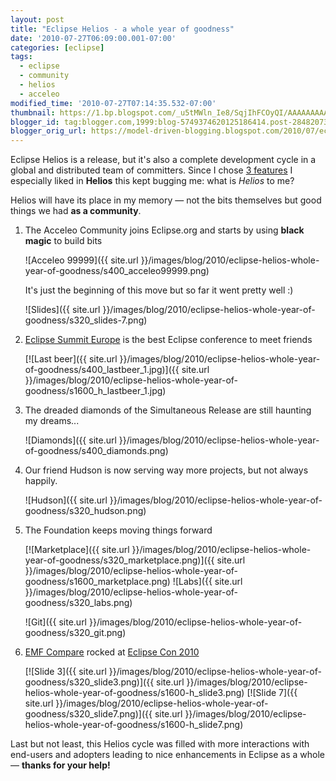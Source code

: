 ```yaml
---
layout: post
title: "Eclipse Helios - a whole year of goodness"
date: '2010-07-27T06:09:00.001-07:00'
categories: [eclipse]
tags:
  - eclipse
  - community
  - helios
  - acceleo
modified_time: '2010-07-27T07:14:35.532-07:00'
thumbnail: https://1.bp.blogspot.com/_u5tMWln_Ie8/SqjIhFCOyQI/AAAAAAAAALI/_vSaQyCXIds/s72-c/acceleo99999.png
blogger_id: tag:blogger.com,1999:blog-5749374620125186414.post-2848207392834697323
blogger_orig_url: https://model-driven-blogging.blogspot.com/2010/07/eclipse-helios-whole-year-of-goodness.html
---
```


Eclipse Helios is a release, but it's also a complete development cycle in a global and distributed team of committers. Since I chose [3 features](/2010/06/28/helios-review-in-pictures.html) I especially liked in **Helios** this kept bugging me: what is _Helios_ to me?

Helios will have its place in my memory — not the bits themselves but good things we had **as a community**.

1. The Acceleo Community joins Eclipse.org and starts by using **black magic** to build bits

   ![Acceleo 99999]({{ site.url }}/images/blog/2010/eclipse-helios-whole-year-of-goodness/s400_acceleo99999.png)

   It's just the beginning of this move but so far it went pretty well :)

   ![Slides]({{ site.url }}/images/blog/2010/eclipse-helios-whole-year-of-goodness/s320_slides-7.png)

2. [Eclipse Summit Europe](https://www.eclipsecon.org/summiteurope2010/) is the best Eclipse conference to meet friends

   [![Last beer]({{ site.url }}/images/blog/2010/eclipse-helios-whole-year-of-goodness/s400_lastbeer_1.jpg)]({{ site.url }}/images/blog/2010/eclipse-helios-whole-year-of-goodness/s1600_h_lastbeer_1.jpg)

3. The dreaded diamonds of the Simultaneous Release are still haunting my dreams...

   ![Diamonds]({{ site.url }}/images/blog/2010/eclipse-helios-whole-year-of-goodness/s400_diamonds.png)

4. Our friend Hudson is now serving way more projects, but not always happily.

   ![Hudson]({{ site.url }}/images/blog/2010/eclipse-helios-whole-year-of-goodness/s320_hudson.png)

5. The Foundation keeps moving things forward

   [![Marketplace]({{ site.url }}/images/blog/2010/eclipse-helios-whole-year-of-goodness/s320_marketplace.png)]({{ site.url }}/images/blog/2010/eclipse-helios-whole-year-of-goodness/s1600_marketplace.png) ![Labs]({{ site.url }}/images/blog/2010/eclipse-helios-whole-year-of-goodness/s320_labs.png)

   ![Git]({{ site.url }}/images/blog/2010/eclipse-helios-whole-year-of-goodness/s320_git.png)

6. [EMF Compare](https://wiki.eclipse.org/EMF_Compare) rocked at [Eclipse Con 2010](/2010/03/24/diff-merge-and-patch-your-models-with.html)

   [![Slide 3]({{ site.url }}/images/blog/2010/eclipse-helios-whole-year-of-goodness/s320_slide3.png)]({{ site.url }}/images/blog/2010/eclipse-helios-whole-year-of-goodness/s1600-h_slide3.png) [![Slide 7]({{ site.url }}/images/blog/2010/eclipse-helios-whole-year-of-goodness/s320_slide7.png)]({{ site.url }}/images/blog/2010/eclipse-helios-whole-year-of-goodness/s1600-h_slide7.png)

Last but not least, this Helios cycle was filled with more interactions with end-users and adopters leading to nice enhancements in Eclipse as a whole — **thanks for your help!**

